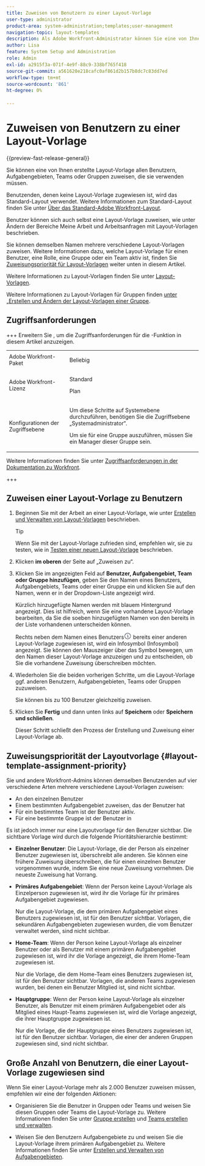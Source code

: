 ```yaml
---
title: Zuweisen von Benutzern zu einer Layout-Vorlage
user-type: administrator
product-area: system-administration;templates;user-management
navigation-topic: layout-templates
description: Als Adobe Workfront-Administrator können Sie eine von Ihnen erstellte Layout-Vorlage allen Benutzenden, Aufgabengebieten, Teams oder Gruppen zuweisen, die sie verwenden müssen.
author: Lisa
feature: System Setup and Administration
role: Admin
exl-id: a2915f3a-071f-4e9f-88c9-338bf765f418
source-git-commit: a561620e218cafc0af861d2b157b8dc7c83dd7ed
workflow-type: tm+mt
source-wordcount: '861'
ht-degree: 0%

---
```


# Zuweisen von Benutzern zu einer Layout-Vorlage

{{preview-fast-release-general}}

Sie können eine von Ihnen erstellte Layout-Vorlage allen Benutzern, Aufgabengebieten, Teams oder Gruppen zuweisen, die sie verwenden müssen.

Benutzenden, denen keine Layout-Vorlage zugewiesen ist, wird das Standard-Layout verwendet. Weitere Informationen zum Standard-Layout finden Sie unter [Über das Standard-Adobe Workfront-Layout](../../../administration-and-setup/customize-workfront/use-layout-templates/about-the-default-wf-layout.md).

Benutzer können sich auch selbst eine Layout-Vorlage zuweisen, wie unter Ändern der Bereiche Meine Arbeit und Arbeitsanfragen mit Layout-Vorlagen beschrieben.

Sie können demselben Namen mehrere verschiedene Layout-Vorlagen zuweisen. Weitere Informationen dazu, welche Layout-Vorlage für einen Benutzer, eine Rolle, eine Gruppe oder ein Team aktiv ist, finden Sie [Zuweisungspriorität für Layout-Vorlagen](#layout-template-assignment-priority) weiter unten in diesem Artikel.

Weitere Informationen zu Layout-Vorlagen finden Sie unter [Layout-Vorlagen](../../../administration-and-setup/customize-workfront/use-layout-templates/use-layout-templates-customize-ui.md).

Weitere Informationen zu Layout-Vorlagen für Gruppen finden [ unter „Erstellen und Ändern der Layout-Vorlagen einer Gruppe](../../../administration-and-setup/manage-groups/work-with-group-objects/create-and-modify-a-groups-layout-templates.md).

## Zugriffsanforderungen

+++ Erweitern Sie , um die Zugriffsanforderungen für die -Funktion in diesem Artikel anzuzeigen.

<table style="table-layout:auto"> 
 <col> 
 <col> 
 <tbody> 
  <tr> 
   <td>Adobe Workfront-Paket</td> 
   <td><p>Beliebig</p></td> 
  </tr> 
  <tr> 
   <td>Adobe Workfront-Lizenz</td> 
   <td><p>Standard</p>
       <p>Plan</p></td>
  </tr> 
  </tr> 
  <tr> 
   <td>Konfigurationen der Zugriffsebene</td> 
   <td> <p>Um diese Schritte auf Systemebene durchzuführen, benötigen Sie die Zugriffsebene „Systemadministrator“.</p>
        <p>Um sie für eine Gruppe auszuführen, müssen Sie ein Manager dieser Gruppe sein.</p> </td> 
  </tr> 
 </tbody> 
</table>

Weitere Informationen finden Sie unter [Zugriffsanforderungen in der Dokumentation zu Workfront](/help/quicksilver/administration-and-setup/add-users/access-levels-and-object-permissions/access-level-requirements-in-documentation.md).

+++

## Zuweisen einer Layout-Vorlage zu Benutzern

1. Beginnen Sie mit der Arbeit an einer Layout-Vorlage, wie unter [Erstellen und Verwalten von Layout-Vorlagen](../../../administration-and-setup/customize-workfront/use-layout-templates/create-and-manage-layout-templates.md) beschrieben.

   >[!TIP]
   >
   >Wenn Sie mit der Layout-Vorlage zufrieden sind, empfehlen wir, sie zu testen, wie in [Testen einer neuen Layout-Vorlage](../../../administration-and-setup/customize-workfront/use-layout-templates/test-a-layout-template.md) beschrieben.

1. Klicken **im oberen** der Seite auf „Zuweisen zu“.
1. Klicken Sie im angezeigten Feld auf **Benutzer, Aufgabengebiet, Team oder Gruppe hinzufügen**, geben Sie den Namen eines Benutzers, Aufgabengebiets, Teams oder einer Gruppe ein und klicken Sie auf den Namen, wenn er in der Dropdown-Liste angezeigt wird.

   Kürzlich hinzugefügte Namen werden mit blauem Hintergrund angezeigt. Dies ist hilfreich, wenn Sie eine vorhandene Layout-Vorlage bearbeiten, da Sie die soeben hinzugefügten Namen von den bereits in der Liste vorhandenen unterscheiden können.

   Rechts neben dem Namen eines Benutzers![ eines Aufgabengebiets, Teams oder einer Gruppe, ](assets/info-icon.png) bereits einer anderen Layout-Vorlage zugewiesen ist, wird ein Infosymbol (Infosymbol) angezeigt. Sie können den Mauszeiger über das Symbol bewegen, um den Namen dieser Layout-Vorlage anzuzeigen und zu entscheiden, ob Sie die vorhandene Zuweisung überschreiben möchten.

1. Wiederholen Sie die beiden vorherigen Schritte, um die Layout-Vorlage ggf. anderen Benutzern, Aufgabengebieten, Teams oder Gruppen zuzuweisen.

   Sie können bis zu 100 Benutzer gleichzeitig zuweisen.

1. Klicken Sie **Fertig** und dann unten links auf **Speichern** oder <span class="preview">**Speichern und schließen**</span>.

   Dieser Schritt schließt den Prozess der Erstellung und Zuweisung einer Layout-Vorlage ab.

## Zuweisungspriorität der Layoutvorlage {#layout-template-assignment-priority}

Sie und andere Workfront-Admins können demselben Benutzenden auf vier verschiedene Arten mehrere verschiedene Layout-Vorlagen zuweisen:

* An den einzelnen Benutzer
* Einem bestimmten Aufgabengebiet zuweisen, das der Benutzer hat
* Für ein bestimmtes Team ist der Benutzer aktiv.
* Für eine bestimmte Gruppe ist der Benutzer in

Es ist jedoch immer nur eine Layoutvorlage für den Benutzer sichtbar. Die sichtbare Vorlage wird durch die folgende Prioritätshierarchie bestimmt:

* **Einzelner Benutzer**: Die Layout-Vorlage, die der Person als einzelner Benutzer zugewiesen ist, überschreibt alle anderen. Sie können eine frühere Zuweisung überschreiben, die für einen einzelnen Benutzer vorgenommen wurde, indem Sie eine neue Zuweisung vornehmen. Die neueste Zuweisung hat Vorrang.
* **Primäres Aufgabengebiet**: Wenn der Person keine Layout-Vorlage als Einzelperson zugewiesen ist, wird ihr die Vorlage für ihr primäres Aufgabengebiet zugewiesen.

  Nur die Layout-Vorlage, die dem primären Aufgabengebiet eines Benutzers zugewiesen ist, ist für den Benutzer sichtbar. Vorlagen, die sekundären Aufgabengebieten zugewiesen wurden, die vom Benutzer verwaltet werden, sind nicht sichtbar.

* **Home-Team**: Wenn der Person keine Layout-Vorlage als einzelner Benutzer oder als Benutzer mit einem primären Aufgabengebiet zugewiesen ist, wird ihr die Vorlage angezeigt, die ihrem Home-Team zugewiesen ist.

  Nur die Vorlage, die dem Home-Team eines Benutzers zugewiesen ist, ist für den Benutzer sichtbar. Vorlagen, die anderen Teams zugewiesen wurden, bei denen ein Benutzer Mitglied ist, sind nicht sichtbar.

* **Hauptgruppe**: Wenn der Person keine Layout-Vorlage als einzelner Benutzer, als Benutzer mit einem primären Aufgabengebiet oder als Mitglied eines Haupt-Teams zugewiesen ist, wird die Vorlage angezeigt, die ihrer Hauptgruppe zugewiesen ist.

  Nur die Vorlage, die der Hauptgruppe eines Benutzers zugewiesen ist, ist für den Benutzer sichtbar. Vorlagen, die einer der anderen Gruppen zugewiesen sind, sind nicht sichtbar.

## Große Anzahl von Benutzern, die einer Layout-Vorlage zugewiesen sind

<!--If you edit a layout template which is assigned to more than 2000 users and make changes to it, only the first 2000 users will be retained on the layout template and will see the changes you made. The layout template is removed from all others.
-->
Wenn Sie einer Layout-Vorlage mehr als 2.000 Benutzer zuweisen müssen, empfehlen wir eine der folgenden Aktionen:

* Organisieren Sie die Benutzer in Gruppen oder Teams und weisen Sie diesen Gruppen oder Teams die Layout-Vorlage zu. Weitere Informationen finden Sie unter [Gruppe erstellen](../../../administration-and-setup/manage-groups/create-and-manage-groups/create-a-group.md) und [Teams erstellen und verwalten](../../../people-teams-and-groups/create-and-manage-teams/create-and-mange-teams.md).

* Weisen Sie den Benutzern Aufgabengebiete zu und weisen Sie die Layout-Vorlage ihrem primären Aufgabengebiet zu. Weitere Informationen finden Sie unter [Erstellen und Verwalten von Aufgabengebieten](../../../administration-and-setup/set-up-workfront/organizational-setup/create-manage-job-roles.md).
